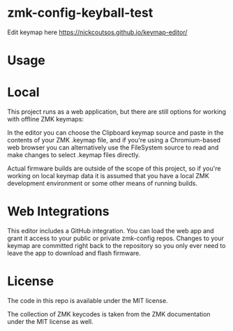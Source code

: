 # zmk-config-keyball-test

Edit keymap here https://nickcoutsos.github.io/keymap-editor/

# Usage
# Local
This project runs as a web application, but there are still options for working with offline ZMK keymaps:

In the editor you can choose the Clipboard keymap source and paste in the contents of your ZMK .keymap file, and if you're using a Chromium-based web browser you can alternatively use the FileSystem source to read and make changes to select .keymap files directly.

Actual firmware builds are outside of the scope of this project, so if you're working on local keymap data it is assumed that you have a local ZMK development environment or some other means of running builds.

# Web Integrations
This editor includes a GitHub integration. You can load the web app and grant it access to your public or private zmk-config repos. Changes to your keymap are committed right back to the repository so you only ever need to leave the app to download and flash firmware.

# License
The code in this repo is available under the MIT license.

The collection of ZMK keycodes is taken from the ZMK documentation under the MIT license as well.
